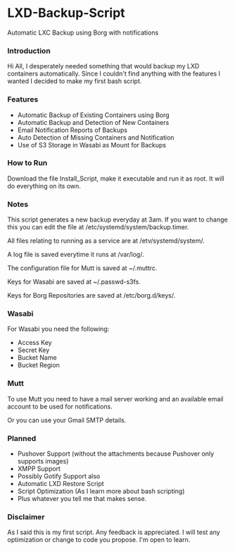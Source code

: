 # LXD-Backup-Script
Automatic LXC Backup using Borg with notifications


### Introduction

Hi All,
I desperately needed something that would backup my LXD containers automatically. Since I couldn't find anything with the features I wanted I decided to make my first bash script.

### Features

- Automatic Backup of Existing Containers using Borg
- Automatic Backup and Detection of New Containers
- Email Notification Reports of Backups
- Auto Detection of Missing Containers and Notification
- Use of S3 Storage in Wasabi as Mount for Backups

### How to Run

Download the file Install_Script, make it executable and run it as root. It will do everything on its own.

### Notes

This script generates a new backup everyday at 3am. If you want to change this you can edit the file at /etc/systemd/system/backup.timer.

All files relating to running as a service are at /etv/systemd/system/.

A log file is saved everytime it runs at /var/log/.

The configuration file for Mutt is saved at ~/.muttrc.

Keys for Wasabi are saved at ~/.passwd-s3fs.

Keys for Borg Repositories are saved at /etc/borg.d/keys/.

### Wasabi

For Wasabi you need the following:
- Access Key
- Secret Key
- Bucket Name
- Bucket Region

### Mutt

To use Mutt you need to have a mail server working and an available email account to be used for notifications.

Or you can use your Gmail SMTP details.

### Planned

- Pushover Support (without the attachments because Pushover only supports images)
- XMPP Support
- Possibly Gotify Support also
- Automatic LXD Restore Script
- Script Optimization (As I learn more about bash scripting)
- Plus whatever you tell me that makes sense.

### Disclaimer

As I said this is my first script. Any feedback is appreciated. I will test any optimization or change to code you propose. I'm open to learn.
